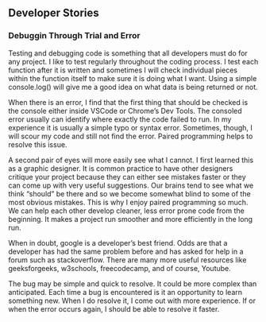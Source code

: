 ## Developer Stories

### Debuggin Through Trial and Error

Testing and debugging code is something that all developers must do for any project. I like to test regularly throughout the coding process. I test each function after it is written and sometimes I will check individual pieces within the function itself to make sure it is doing what I want. Using a simple console.log() will give me a good idea on what data is being returned or not.

When there is an error, I find that the first thing that should be checked is the console either inside VSCode or Chrome’s Dev Tools. The consoled error usually can identify where exactly the code failed to run. In my experience it is usually a simple typo or syntax error. Sometimes, though, I will scour my code and still not find the error. Paired programming helps to resolve this issue.

A second pair of eyes will more easily see what I cannot. I first learned this as a graphic designer. It is common practice to have other designers critique your project because they can either see mistakes faster or they can come up with very useful suggestions. Our brains tend to see what we think “should” be there and so we become somewhat blind to some of the most obvious mistakes. This is why I enjoy paired programming so much. We can help each other develop cleaner, less error prone code from the beginning. It makes a project run smoother and more efficiently in the long run. 

When in doubt, google is a developer’s best friend. Odds are that a developer has had the same problem before and has asked for help in a forum such as stackoverflow. There are many more useful resources like geeksforgeeks, w3schools, freecodecamp, and of course, Youtube. 

The bug may be simple and quick to resolve. It could be more complex than anticipated. Each time a bug is encountered is it an opportunity to learn something new. When I do resolve it, I come out with more experience. If or when the error occurs again, I should be able to resolve it faster. 
